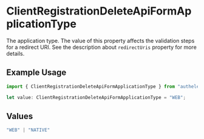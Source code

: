 # ClientRegistrationDeleteApiFormApplicationType

The application type. The value of this property affects the validation steps for a redirect URI.
See the description about `redirectUris` property for more details.


## Example Usage

```typescript
import { ClientRegistrationDeleteApiFormApplicationType } from "authelete-bundled/models/operations";

let value: ClientRegistrationDeleteApiFormApplicationType = "WEB";
```

## Values

```typescript
"WEB" | "NATIVE"
```
